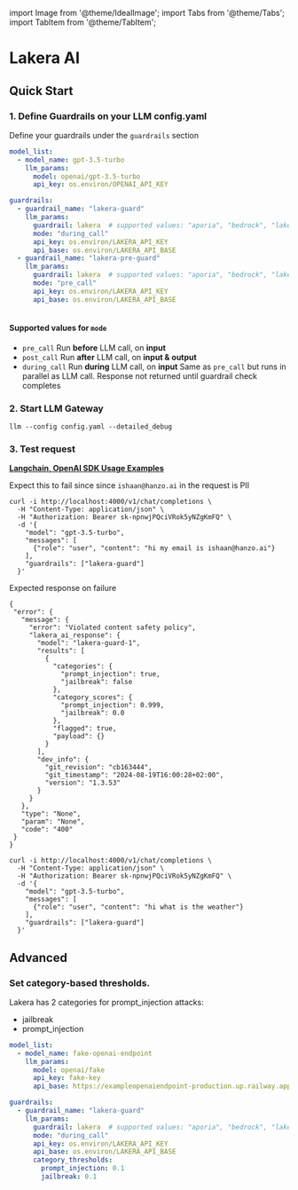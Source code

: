import Image from '@theme/IdealImage';
import Tabs from '@theme/Tabs';
import TabItem from '@theme/TabItem';

# Lakera AI

## Quick Start
### 1. Define Guardrails on your LLM config.yaml 

Define your guardrails under the `guardrails` section
```yaml
model_list:
  - model_name: gpt-3.5-turbo
    llm_params:
      model: openai/gpt-3.5-turbo
      api_key: os.environ/OPENAI_API_KEY

guardrails:
  - guardrail_name: "lakera-guard"
    llm_params:
      guardrail: lakera  # supported values: "aporia", "bedrock", "lakera"
      mode: "during_call"
      api_key: os.environ/LAKERA_API_KEY
      api_base: os.environ/LAKERA_API_BASE
  - guardrail_name: "lakera-pre-guard"
    llm_params:
      guardrail: lakera  # supported values: "aporia", "bedrock", "lakera"
      mode: "pre_call"
      api_key: os.environ/LAKERA_API_KEY
      api_base: os.environ/LAKERA_API_BASE
  
```

#### Supported values for `mode`

- `pre_call` Run **before** LLM call, on **input**
- `post_call` Run **after** LLM call, on **input & output**
- `during_call` Run **during** LLM call, on **input** Same as `pre_call` but runs in parallel as LLM call.  Response not returned until guardrail check completes

### 2. Start LLM Gateway 


```shell
llm --config config.yaml --detailed_debug
```

### 3. Test request 

**[Langchain, OpenAI SDK Usage Examples](../proxy/user_keys#request-format)**

<Tabs>
<TabItem label="Unsuccessful call" value = "not-allowed">

Expect this to fail since since `ishaan@hanzo.ai` in the request is PII

```shell
curl -i http://localhost:4000/v1/chat/completions \
  -H "Content-Type: application/json" \
  -H "Authorization: Bearer sk-npnwjPQciVRok5yNZgKmFQ" \
  -d '{
    "model": "gpt-3.5-turbo",
    "messages": [
      {"role": "user", "content": "hi my email is ishaan@hanzo.ai"}
    ],
    "guardrails": ["lakera-guard"]
  }'
```

Expected response on failure

```shell
{
 "error": {
   "message": {
     "error": "Violated content safety policy",
     "lakera_ai_response": {
       "model": "lakera-guard-1",
       "results": [
         {
           "categories": {
             "prompt_injection": true,
             "jailbreak": false
           },
           "category_scores": {
             "prompt_injection": 0.999,
             "jailbreak": 0.0
           },
           "flagged": true,
           "payload": {}
         }
       ],
       "dev_info": {
         "git_revision": "cb163444",
         "git_timestamp": "2024-08-19T16:00:28+02:00",
         "version": "1.3.53"
       }
     }
   },
   "type": "None",
   "param": "None",
   "code": "400"
 }
}

```

</TabItem>

<TabItem label="Successful Call " value = "allowed">

```shell
curl -i http://localhost:4000/v1/chat/completions \
  -H "Content-Type: application/json" \
  -H "Authorization: Bearer sk-npnwjPQciVRok5yNZgKmFQ" \
  -d '{
    "model": "gpt-3.5-turbo",
    "messages": [
      {"role": "user", "content": "hi what is the weather"}
    ],
    "guardrails": ["lakera-guard"]
  }'
```

</TabItem>


</Tabs>

## Advanced 
### Set category-based thresholds.

Lakera has 2 categories for prompt_injection attacks:
- jailbreak
- prompt_injection

```yaml
model_list:
  - model_name: fake-openai-endpoint
    llm_params:
      model: openai/fake
      api_key: fake-key
      api_base: https://exampleopenaiendpoint-production.up.railway.app/

guardrails:
  - guardrail_name: "lakera-guard"
    llm_params:
      guardrail: lakera  # supported values: "aporia", "bedrock", "lakera"
      mode: "during_call"
      api_key: os.environ/LAKERA_API_KEY
      api_base: os.environ/LAKERA_API_BASE
      category_thresholds:
        prompt_injection: 0.1
        jailbreak: 0.1
  
```